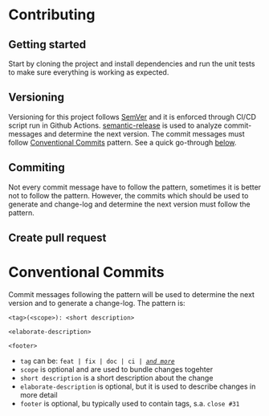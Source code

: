 # Contributing

## Getting started
Start by cloning the project and install dependencies and run the unit tests to make sure everything is working as expected.

## Versioning
Versioning for this project follows [SemVer](https://semver.org/) and it is enforced through CI/CD script run in Github Actions. [semantic-release](https://github.com/semantic-release/semantic-release) is used to analyze commit-messages and determine the next version. The commit messages must follow [Conventional Commits](https://www.conventionalcommits.org/en/v1.0.0/#summary) pattern. See a quick go-through [below](#conventional-commits).

## Commiting
Not every commit message have to follow the pattern, sometimes it is better not to follow the pattern. However, the commits which should be used to generate and change-log and determine the next version must follow the pattern.


## Create pull request


# Conventional Commits

Commit messages following the pattern will be used to determine the next version and to generate a change-log. The pattern is:

```
<tag>(<scope>): <short description>

<elaborate-description>

<footer>
```

* `tag` can be: `feat | fix | doc | ci | `[*`and more`*](https://www.conventionalcommits.org/en/v1.0.0/#specification)
* `scope` is optional and are used to bundle changes togehter
* `short description` is a short description about the change
* `elaborate-description` is optional, but it is used to describe changes in more detail
* `footer` is optional, bu typically used to contain tags, s.a. `close #31`
